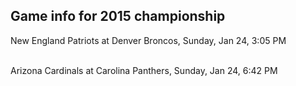 ## Game info for 2015 championship
New England Patriots at Denver Broncos, Sunday, Jan 24, 3:05 PM

<br/>Arizona Cardinals at Carolina Panthers, Sunday, Jan 24, 6:42 PM

